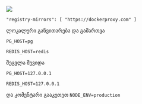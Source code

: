 ![](https://pub-b8db533c86124200a9d799bf3ba88099.r2.dev/2023/03/wbhiRD1.webp)

```
"registry-mirrors": [ "https://dockerproxy.com" ]
```

ლოკალური განვითარება და გამართვა

```
PG_HOST=pg

REDIS_HOST=redis
```

შეცვლა შევიდა

```
PG_HOST=127.0.0.1

REDIS_HOST=127.0.0.1

```

და კომენტარი გააკეთეთ `NODE_ENV=production`